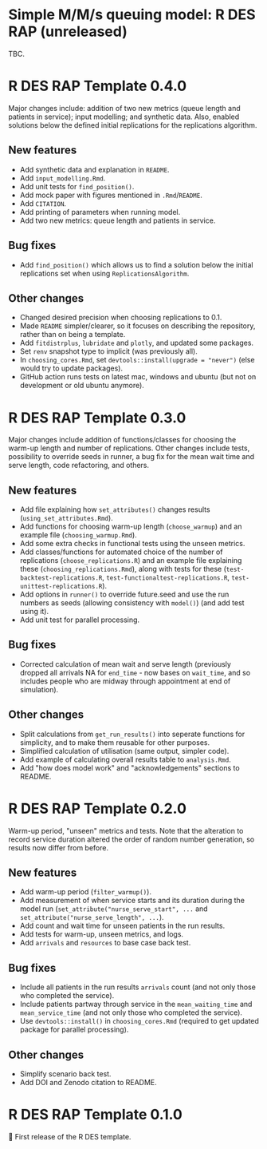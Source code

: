 # Simple M/M/s queuing model: R DES RAP (unreleased)

TBC.

# R DES RAP Template 0.4.0

Major changes include: addition of two new metrics (queue length and patients in service); input modelling; and synthetic data. Also, enabled solutions below the defined initial replications for the replications algorithm.

## New features

* Add synthetic data and explanation in `README`.
* Add `input_modelling.Rmd`.
* Add unit tests for `find_position()`.
* Add mock paper with figures mentioned in `.Rmd`/`README`.
* Add `CITATION`.
* Add printing of parameters when running model.
* Add two new metrics: queue length and patients in service.

## Bug fixes

* Add `find_position()` which allows us to find a solution below the initial replications set when using `ReplicationsAlgorithm`.

## Other changes

* Changed desired precision when choosing replications to 0.1.
* Made `README` simpler/clearer, so it focuses on describing the repository, rather than on being a template.
* Add `fitdistrplus`, `lubridate` and `plotly`, and updated some packages.
* Set `renv` snapshot type to implicit (was previously all).
* In `choosing_cores.Rmd`, set `devtools::install(upgrade = "never")` (else would try to update packages).
* GitHub action runs tests on latest mac, windows and ubuntu (but not on development or old ubuntu anymore).

# R DES RAP Template 0.3.0

Major changes include addition of functions/classes for choosing the warm-up length and number of replications. Other changes include tests, possibility to override seeds in runner, a bug fix for the mean wait time and serve length, code refactoring, and others.

## New features

* Add file explaining how `set_attributes()` changes results (`using_set_attributes.Rmd`).
* Add functions for choosing warm-up length (`choose_warmup`) and an example file (`choosing_warmup.Rmd`).
* Add some extra checks in functional tests using the unseen metrics.
* Add classes/functions for automated choice of the number of replications (`choose_replications.R`) and an example file explaining these (`choosing_replications.Rmd`), along with tests for these (`test-backtest-replications.R`, `test-functionaltest-replications.R`, `test-unittest-replications.R`).
* Add options in `runner()` to override future.seed and use the run numbers as seeds (allowing consistency with `model()`) (and add test using it).
* Add unit test for parallel processing.

## Bug fixes

* Corrected calculation of mean wait and serve length (previously dropped all arrivals NA for `end_time` - now bases on `wait_time`, and so includes people who are midway through appointment at end of simulation).

## Other changes

* Split calculations from `get_run_results()` into seperate functions for simplicity, and to make them reusable for other purposes.
* Simplified calculation of utilisation (same output, simpler code).
* Add example of calculating overall results table to `analysis.Rmd`.
* Add "how does model work" and "acknowledgements" sections to README.

# R DES RAP Template 0.2.0

Warm-up period, "unseen" metrics and tests. Note that the alteration to record service duration altered the order of random number generation, so results now differ from before.

## New features

* Add warm-up period (`filter_warmup()`).
* Add measurement of when service starts and its duration during the model run (`set_attribute("nurse_serve_start", ...` and `set_attribute("nurse_serve_length", ...`).
* Add count and wait time for unseen patients in the run results.
* Add tests for warm-up, unseen metrics, and logs.
* Add `arrivals` and `resources` to base case back test.

## Bug fixes

* Include all patients in the run results `arrivals` count (and not only those who completed the service).
* Include patients partway through service in the `mean_waiting_time` and `mean_service_time` (and not only those who completed the service).
* Use `devtools::install()` in `choosing_cores.Rmd` (required to get updated package for parallel processing).

## Other changes

* Simplify scenario back test.
* Add DOI and Zenodo citation to README.

# R DES RAP Template 0.1.0

🌱 First release of the R DES template.
